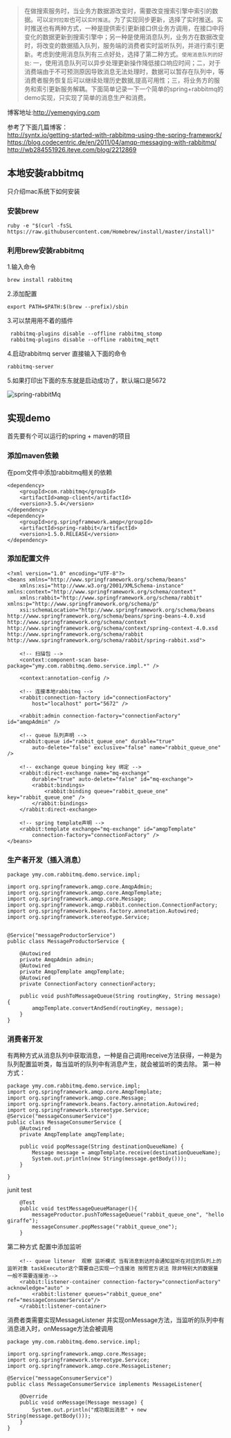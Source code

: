 > 在做搜索服务时，当业务方数据源改变时，需要改变搜索引擎中索引的数据。可以`定时拉取`也可以`实时推送`。为了实现同步更新，选择了实时推送。实时推送也有两种方式，一种是提供索引更新接口供业务方调用，在接口中将变化的数据更新到搜索引擎中；另一种是使用消息队列，业务方在数据改变时，将改变的数据插入队列，服务端的消费者实时监听队列，并进行索引更新。考虑到使用消息队列有三点好处，选择了第二种方式。`使用消息队列的好处`: 一，使用消息队列可以异步处理更新操作降低接口响应时间；二，对于消费端由于不可预测原因导致消息无法处理时，数据可以暂存在队列中，等消费者服务恢复后可以继续处理历史数据,提高可用性；三，将业务方的服务和索引更新服务解耦。下面简单记录一下一个简单的spring+rabbitmq的demo实现，只实现了简单的消息生产和消费。

博客地址:http://yemengying.com

参考了下面几篇博客：   
http://syntx.io/getting-started-with-rabbitmq-using-the-spring-framework/   
https://blog.codecentric.de/en/2011/04/amqp-messaging-with-rabbitmq/    
http://wb284551926.iteye.com/blog/2212869

<!-- more -->
## 本地安装rabbitmq
只介绍mac系统下如何安装
### 安装brew

```
ruby -e "$(curl -fsSL https://raw.githubusercontent.com/Homebrew/install/master/install)"
```
### 利用brew安装rabbitmq
1.输入命令

```
brew install rabbitmq
```
2.添加配置

```
export PATH=$PATH:$(brew --prefix)/sbin
```
3.可以禁用用不着的插件

```
 rabbitmq-plugins disable --offline rabbitmq_stomp
 rabbitmq-plugins disable --offline rabbitmq_mqtt
```

4.启动rabbitmq server 直接输入下面的命令

```
rabbitmq-server
```
5.如果打印出下面的东东就是启动成功了，默认端口是5672

![spring-rabbitMq](/images/spring-rabbit.jpg)

## 实现demo
首先要有个可以运行的spring + maven的项目
### 添加maven依赖
在pom文件中添加rabbitmq相关的依赖

```
<dependency>
	<groupId>com.rabbitmq</groupId>
	<artifactId>amqp-client</artifactId>
	<version>3.5.4</version>
</dependency>
<dependency>
	<groupId>org.springframework.amqp</groupId>
	<artifactId>spring-rabbit</artifactId>
	<version>1.5.0.RELEASE</version>
</dependency>
```
### 添加配置文件

```
<?xml version="1.0" encoding="UTF-8"?>
<beans xmlns="http://www.springframework.org/schema/beans"
	xmlns:xsi="http://www.w3.org/2001/XMLSchema-instance" xmlns:context="http://www.springframework.org/schema/context"
	xmlns:rabbit="http://www.springframework.org/schema/rabbit" xmlns:p="http://www.springframework.org/schema/p"
	xsi:schemaLocation="http://www.springframework.org/schema/beans
http://www.springframework.org/schema/beans/spring-beans-4.0.xsd http://www.springframework.org/schema/context http://www.springframework.org/schema/context/spring-context-4.0.xsd http://www.springframework.org/schema/rabbit http://www.springframework.org/schema/rabbit/spring-rabbit.xsd">

	<!-- 扫描包 -->
	<context:component-scan base-package="ymy.com.rabbitmq.demo.service.impl.*" />

	<context:annotation-config />

	<!-- 连接本地rabbitmq -->
	<rabbit:connection-factory id="connectionFactory"
		host="localhost" port="5672" />

	<rabbit:admin connection-factory="connectionFactory" id="amqpAdmin" />

	<!-- queue 队列声明 -->
	<rabbit:queue id="rabbit_queue_one" durable="true"
		auto-delete="false" exclusive="false" name="rabbit_queue_one" />

	<!-- exchange queue binging key 绑定 -->
	<rabbit:direct-exchange name="mq-exchange"
		durable="true" auto-delete="false" id="mq-exchange">
		<rabbit:bindings>
			<rabbit:binding queue="rabbit_queue_one" key="rabbit_queue_one" />
		</rabbit:bindings>
	</rabbit:direct-exchange>

	<!-- spring template声明 -->
	<rabbit:template exchange="mq-exchange" id="amqpTemplate"
		connection-factory="connectionFactory" />
</beans>
```
### 生产者开发（插入消息）

```
package ymy.com.rabbitmq.demo.service.impl;

import org.springframework.amqp.core.AmqpAdmin;
import org.springframework.amqp.core.AmqpTemplate;
import org.springframework.amqp.core.Message;
import org.springframework.amqp.rabbit.connection.ConnectionFactory;
import org.springframework.beans.factory.annotation.Autowired;
import org.springframework.stereotype.Service;


@Service("messageProductorService")
public class MessageProductorService {

	@Autowired
	private AmqpAdmin admin;
	@Autowired
	private AmqpTemplate amqpTemplate;
	@Autowired
	private ConnectionFactory connectionFactory;

	public void pushToMessageQueue(String routingKey, String message) {
		amqpTemplate.convertAndSend(routingKey, message);
	}
}

```
### 消费者开发
有两种方式从消息队列中获取消息，一种是自己调用receive方法获得，一种是为队列配置监听类，每当监听的队列中有消息产生，就会被监听的类去除。
第一种方式：

```
package ymy.com.rabbitmq.demo.service.impl;
import org.springframework.amqp.core.AmqpTemplate;
import org.springframework.amqp.core.Message;
import org.springframework.beans.factory.annotation.Autowired;
import org.springframework.stereotype.Service;
@Service("messageConsumerService")
public class MessageConsumerService {
	@Autowired
	private AmqpTemplate amqpTemplate;
	
	public void popMessage(String destinationQueueName) {
		Message message = amqpTemplate.receive(destinationQueueName);
		System.out.println(new String(message.getBody()));
	}

}
```
junit test

```
	@Test
	public void testMessageQueueManager(){
        messageProductor.pushToMessageQueue("rabbit_queue_one", "hello giraffe");
        messageConsumer.popMessage("rabbit_queue_one");
	}
```

第二种方式
配置中添加监听

```
	<!-- queue litener  观察 监听模式 当有消息到达时会通知监听在对应的队列上的监听对象 taskExecutor这个需要自己实现一个连接池 按照官方说法 除非特别大的数据量 一般不需要连接池-->
    <rabbit:listener-container connection-factory="connectionFactory" acknowledge="auto" >
        <rabbit:listener queues="rabbit_queue_one" ref="messageConsumerService"/>
    </rabbit:listener-container> 
```
消费者类需要实现MessageListener 并实现onMessage方法，当监听的队列中有消息进入时，onMessage方法会被调用

```
package ymy.com.rabbitmq.demo.service.impl;

import org.springframework.amqp.core.Message;
import org.springframework.stereotype.Service;
import org.springframework.amqp.core.MessageListener;

@Service("messageConsumerService")
public class MessageConsumerService implements MessageListener{

	@Override
	public void onMessage(Message message) {
		System.out.println("成功取出消息" + new String(message.getBody()));
	}
}
```
